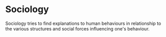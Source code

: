 # Sociology
Sociology tries to find explanations to human behaviours in relationship to the various structures and social forces influencing one's behaviour.
